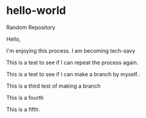 # hello-world
Random Repository

Hello,

I'm enjoying this process. I am becoming tech-savy

This is a test to see if I can repeat the process again.

This is a test to see if I can make a branch by myself..

This is a third test of making a branch

This is a fourth

This is a fifth.
